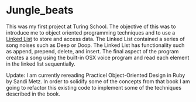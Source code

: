 # Jungle_beats

This was my first project at Turing School.  The objective of this was to introduce me to object oriented programming techniques and to use a [Linked List](https://en.wikipedia.org/wiki/Linked_list) to store and access data. The Linked List contained a series of song noises such as Deep or Doop.  The Linked List has functionality such as append, prepend, delete, and insert.  The final aspect of the program creates a song using the built-in OSX voice program and read each element in the linked list sequentially.  

Update:  I am currently rereading Practicel Object-Oriented Design in Ruby by Sandi Metz.  In order to solidify some of the concepts from that book I am going to refactor this existing code to implement some of the techniques described in the book. 
